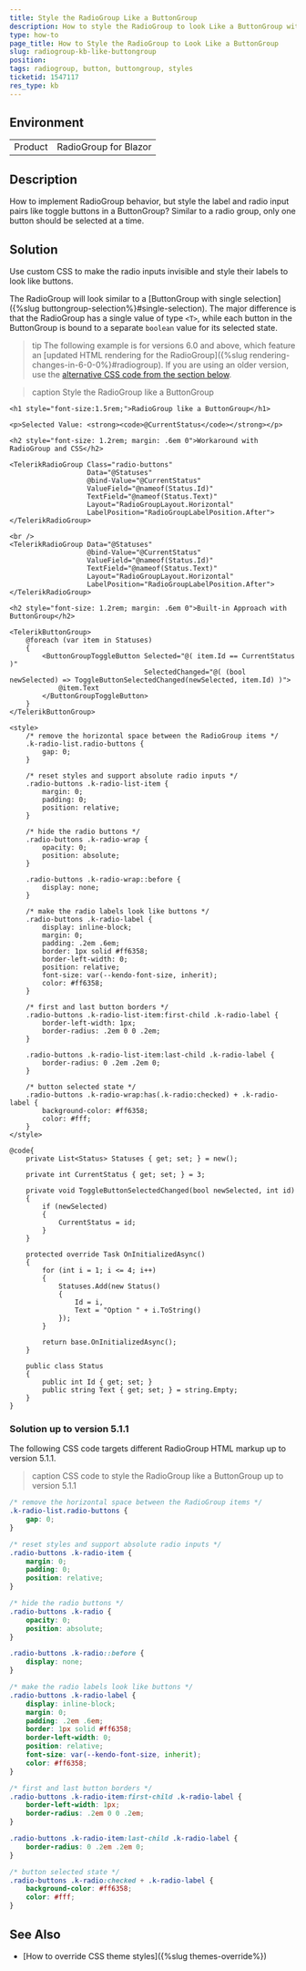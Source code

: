 ```yaml
---
title: Style the RadioGroup Like a ButtonGroup
description: How to style the RadioGroup to look Like a ButtonGroup with toggle buttons and single selected item.
type: how-to
page_title: How to Style the RadioGroup to Look Like a ButtonGroup
slug: radiogroup-kb-like-buttongroup
position:
tags: radiogroup, button, buttongroup, styles
ticketid: 1547117
res_type: kb
---
```


## Environment

<table>
    <tbody>
        <tr>
            <td>Product</td>
            <td>RadioGroup for Blazor</td>
        </tr>
    </tbody>
</table>

## Description

How to implement RadioGroup behavior, but style the label and radio input pairs like toggle buttons in a ButtonGroup? Similar to a radio group, only one button should be selected at a time.

## Solution

Use custom CSS to make the radio inputs invisible and style their labels to look like buttons.

The RadioGroup will look similar to a [ButtonGroup with single selection]({%slug buttongroup-selection%}#single-selection). The major difference is that the RadioGroup has a single value of type `<T>`, while each button in the ButtonGroup is bound to a separate `boolean` value for its selected state.

>tip The following example is for versions 6.0 and above, which feature an [updated HTML rendering for the RadioGroup]({%slug rendering-changes-in-6-0-0%}#radiogroup). If you are using an older version, use the [alternative CSS code from the section below](#solution-up-to-version-511).

>caption Style the RadioGroup like a ButtonGroup

````CSHTML
<h1 style="font-size:1.5rem;">RadioGroup like a ButtonGroup</h1>

<p>Selected Value: <strong><code>@CurrentStatus</code></strong></p>

<h2 style="font-size: 1.2rem; margin: .6em 0">Workaround with RadioGroup and CSS</h2>

<TelerikRadioGroup Class="radio-buttons"
                   Data="@Statuses"
                   @bind-Value="@CurrentStatus"
                   ValueField="@nameof(Status.Id)"
                   TextField="@nameof(Status.Text)"
                   Layout="RadioGroupLayout.Horizontal"
                   LabelPosition="RadioGroupLabelPosition.After">
</TelerikRadioGroup>

<br />
<TelerikRadioGroup Data="@Statuses"
                   @bind-Value="@CurrentStatus"
                   ValueField="@nameof(Status.Id)"
                   TextField="@nameof(Status.Text)"
                   Layout="RadioGroupLayout.Horizontal"
                   LabelPosition="RadioGroupLabelPosition.After">
</TelerikRadioGroup>

<h2 style="font-size: 1.2rem; margin: .6em 0">Built-in Approach with ButtonGroup</h2>

<TelerikButtonGroup>
    @foreach (var item in Statuses)
    {
        <ButtonGroupToggleButton Selected="@( item.Id == CurrentStatus )"
                                 SelectedChanged="@( (bool newSelected) => ToggleButtonSelectedChanged(newSelected, item.Id) )">
            @item.Text
        </ButtonGroupToggleButton>
    }
</TelerikButtonGroup>

<style>
    /* remove the horizontal space between the RadioGroup items */
    .k-radio-list.radio-buttons {
        gap: 0;
    }

    /* reset styles and support absolute radio inputs */
    .radio-buttons .k-radio-list-item {
        margin: 0;
        padding: 0;
        position: relative;
    }

    /* hide the radio buttons */
    .radio-buttons .k-radio-wrap {
        opacity: 0;
        position: absolute;
    }

    .radio-buttons .k-radio-wrap::before {
        display: none;
    }

    /* make the radio labels look like buttons */
    .radio-buttons .k-radio-label {
        display: inline-block;
        margin: 0;
        padding: .2em .6em;
        border: 1px solid #ff6358;
        border-left-width: 0;
        position: relative;
        font-size: var(--kendo-font-size, inherit);
        color: #ff6358;
    }

    /* first and last button borders */
    .radio-buttons .k-radio-list-item:first-child .k-radio-label {
        border-left-width: 1px;
        border-radius: .2em 0 0 .2em;
    }

    .radio-buttons .k-radio-list-item:last-child .k-radio-label {
        border-radius: 0 .2em .2em 0;
    }

    /* button selected state */
    .radio-buttons .k-radio-wrap:has(.k-radio:checked) + .k-radio-label {
        background-color: #ff6358;
        color: #fff;
    }
</style>

@code{
    private List<Status> Statuses { get; set; } = new();

    private int CurrentStatus { get; set; } = 3;

    private void ToggleButtonSelectedChanged(bool newSelected, int id)
    {
        if (newSelected)
        {
            CurrentStatus = id;
        }
    }

    protected override Task OnInitializedAsync()
    {
        for (int i = 1; i <= 4; i++)
        {
            Statuses.Add(new Status()
            {
                Id = i,
                Text = "Option " + i.ToString()
            });
        }

        return base.OnInitializedAsync();
    }

    public class Status
    {
        public int Id { get; set; }
        public string Text { get; set; } = string.Empty;
    }
}
````

### Solution up to version 5.1.1

The following CSS code targets different RadioGroup HTML markup up to version 5.1.1.

>caption CSS code to style the RadioGroup like a ButtonGroup up to version 5.1.1

<div class="skip-repl"></div>

````CSS
/* remove the horizontal space between the RadioGroup items */
.k-radio-list.radio-buttons {
    gap: 0;
}

/* reset styles and support absolute radio inputs */
.radio-buttons .k-radio-item {
    margin: 0;
    padding: 0;
    position: relative;
}

/* hide the radio buttons */
.radio-buttons .k-radio {
    opacity: 0;
    position: absolute;
}

.radio-buttons .k-radio::before {
    display: none;
}

/* make the radio labels look like buttons */
.radio-buttons .k-radio-label {
    display: inline-block;
    margin: 0;
    padding: .2em .6em;
    border: 1px solid #ff6358;
    border-left-width: 0;
    position: relative;
    font-size: var(--kendo-font-size, inherit);
    color: #ff6358;
}

/* first and last button borders */
.radio-buttons .k-radio-item:first-child .k-radio-label {
    border-left-width: 1px;
    border-radius: .2em 0 0 .2em;
}

.radio-buttons .k-radio-item:last-child .k-radio-label {
    border-radius: 0 .2em .2em 0;
}

/* button selected state */
.radio-buttons .k-radio:checked + .k-radio-label {
    background-color: #ff6358;
    color: #fff;
}
````

## See Also

* [How to override CSS theme styles]({%slug themes-override%})
